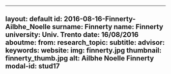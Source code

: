 ---
layout: default 
id: 2016-08-16-Finnerty-Ailbhe_Noelle
surname: Finnerty
name: Finnerty
university: Univ. Trento
date: 16/08/2016
aboutme: 
from: 
research_topic: 
subtitle: 
advisor: 
keywords: 
website: 
img: finnerty.jpg
thumbnail: finnerty_thumb.jpg
alt: Ailbhe Noelle Finnerty
modal-id: stud17
------
